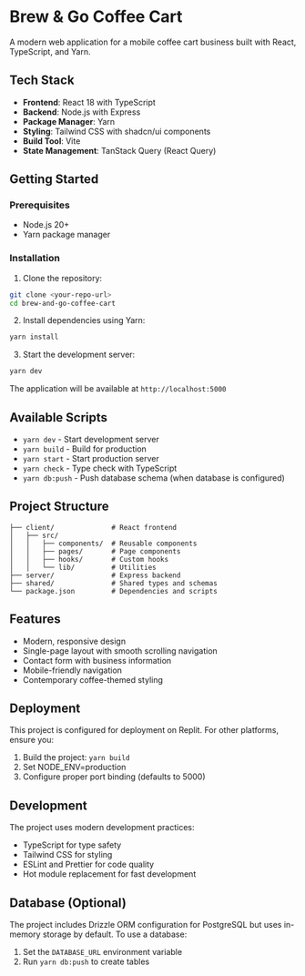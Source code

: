 # Brew & Go Coffee Cart

A modern web application for a mobile coffee cart business built with React, TypeScript, and Yarn.

## Tech Stack

- **Frontend**: React 18 with TypeScript
- **Backend**: Node.js with Express
- **Package Manager**: Yarn
- **Styling**: Tailwind CSS with shadcn/ui components
- **Build Tool**: Vite
- **State Management**: TanStack Query (React Query)

## Getting Started

### Prerequisites

- Node.js 20+
- Yarn package manager

### Installation

1. Clone the repository:
```bash
git clone <your-repo-url>
cd brew-and-go-coffee-cart
```

2. Install dependencies using Yarn:
```bash
yarn install
```

3. Start the development server:
```bash
yarn dev
```

The application will be available at `http://localhost:5000`

## Available Scripts

- `yarn dev` - Start development server
- `yarn build` - Build for production
- `yarn start` - Start production server
- `yarn check` - Type check with TypeScript
- `yarn db:push` - Push database schema (when database is configured)

## Project Structure

```
├── client/              # React frontend
│   ├── src/
│   │   ├── components/  # Reusable components
│   │   ├── pages/       # Page components
│   │   ├── hooks/       # Custom hooks
│   │   └── lib/         # Utilities
├── server/              # Express backend
├── shared/              # Shared types and schemas
└── package.json         # Dependencies and scripts
```

## Features

- Modern, responsive design
- Single-page layout with smooth scrolling navigation
- Contact form with business information
- Mobile-friendly navigation
- Contemporary coffee-themed styling

## Deployment

This project is configured for deployment on Replit. For other platforms, ensure you:

1. Build the project: `yarn build`
2. Set NODE_ENV=production
3. Configure proper port binding (defaults to 5000)

## Development

The project uses modern development practices:

- TypeScript for type safety
- Tailwind CSS for styling
- ESLint and Prettier for code quality
- Hot module replacement for fast development

## Database (Optional)

The project includes Drizzle ORM configuration for PostgreSQL but uses in-memory storage by default. To use a database:

1. Set the `DATABASE_URL` environment variable
2. Run `yarn db:push` to create tables